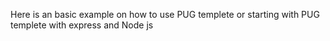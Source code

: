 Here is an basic example on how to use PUG templete or starting with PUG templete with express and Node js
